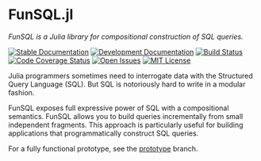 # FunSQL.jl

*FunSQL is a Julia library for compositional construction of SQL queries.*

[![Stable Documentation][doc-rel-img]][doc-rel-url]
[![Development Documentation][doc-dev-img]][doc-dev-url]
[![Build Status][ci-img]][ci-url]
[![Code Coverage Status][codecov-img]][codecov-url]
[![Open Issues][issues-img]][issues-url]
[![MIT License][license-img]][license-url]

Julia programmers sometimes need to interrogate data with the Structured Query
Language (SQL). But SQL is notoriously hard to write in a modular fashion.

FunSQL exposes full expressive power of SQL with a compositional semantics.
FunSQL allows you to build queries incrementally from small independent
fragments. This approach is particularly useful for building applications that
programmatically construct SQL queries.

For a fully functional prototype, see the [prototype] branch.


[doc-rel-img]: https://img.shields.io/badge/docs-stable-green.svg
[doc-rel-url]: https://mechanicalrabbit.github.io/FunSQL.jl/stable/
[doc-dev-img]: https://img.shields.io/badge/docs-dev-blue.svg
[doc-dev-url]: https://mechanicalrabbit.github.io/FunSQL.jl/dev/
[ci-img]: https://github.com/MechanicalRabbit/FunSQL.jl/workflows/CI/badge.svg
[ci-url]: https://github.com/MechanicalRabbit/FunSQL.jl/actions?query=workflow%3ACI+branch%3Amaster
[codecov-img]: https://codecov.io/gh/MechanicalRabbit/FunSQL.jl/branch/master/graph/badge.svg
[codecov-url]: https://codecov.io/gh/MechanicalRabbit/FunSQL.jl
[issues-img]: https://img.shields.io/github/issues/MechanicalRabbit/FunSQL.jl.svg
[issues-url]: https://github.com/MechanicalRabbit/FunSQL.jl/issues
[license-img]: https://img.shields.io/badge/license-MIT-blue.svg
[license-url]: https://raw.githubusercontent.com/MechanicalRabbit/FunSQL.jl/master/LICENSE.md
[prototype]: https://github.com/MechanicalRabbit/FunSQL.jl/tree/prototype
